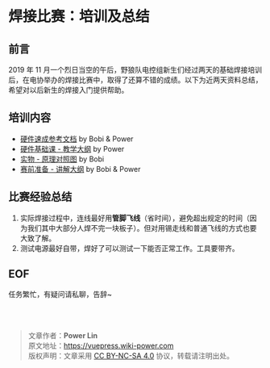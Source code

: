 # 焊接比赛：培训及总结

## 前言

2019 年 11 月一个烈日当空的午后，野狼队电控组新生们经过两天的基础焊接培训后，在电协举办的焊接比赛中，取得了还算不错的成绩。以下为近两天资料总结，希望对以后新生的焊接入门提供帮助。

## 培训内容

- [硬件速成参考文档](https://shimo.im/docs/dyRpp3HyHJgVj8VX) by Bobi & Power
- [硬件基础课 - 教学大纲](https://mubu.com/doc/kJeFad8-cI) by Power
- [实物 - 原理对照图](https://shimo.im/sheets/tK3DTTpgkXpJYjtj/MODOC) by Bobi
- [赛前准备 - 讲解大纲](https://mubu.com/doc/XHHCaWPZ1Y) by Bobi & Power

## 比赛经验总结

1. 实际焊接过程中，连线最好用**管脚飞线**（省时间），避免超出规定的时间（因为我们其中大部分人焊不完一块板子）。但对用锡走线和普通飞线的方式也要大致了解。
2. 测试电源最好自带，焊好了可以测试一下能否正常工作。工具要带齐。

## EOF

任务繁忙，有疑问请私聊，告辞~

<br />

<br />

> 文章作者：**Power Lin**  
> 原文地址：<https://vuepress.wiki-power.com>  
> 版权声明：文章采用 [CC BY-NC-SA 4.0](https://creativecommons.org/licenses/by/4.0/deed.zh) 协议，转载请注明出处。
